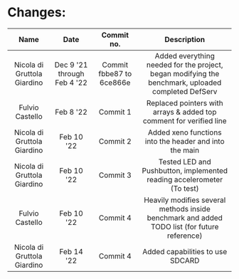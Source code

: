 Changes:
========

| Name | Date | Commit no. | Description |
|:----:|:----:|:----------:|:-----------:|
|Nicola di Gruttola Giardino | Dec 9 '21 through Feb 4 '22 | Commit fbbe87 to 6ce866e | Added everything needed for the project, began modifying the benchmark, uploaded completed DefServ |
|Fulvio Castello | Feb 8 '22 | Commit 1 | Replaced pointers with arrays & added top comment for verified line |
| Nicola di Gruttola Giardino | Feb 10 '22 | Commit 2 | Added xeno functions into the header and into the main |
| Nicola di Gruttola Giardino | Feb 10 '22 | Commit 3 | Tested LED and Pushbutton, implemented reading accelerometer (To test) |
| Fulvio Castello | Feb 10 '22 | Commit 4 | Heavily modifies several methods inside benchmark and added TODO list (for future reference) |
| Nicola di Gruttola Giardino | Feb 14 '22 | Commit 4 | Added capabilities to use SDCARD |
